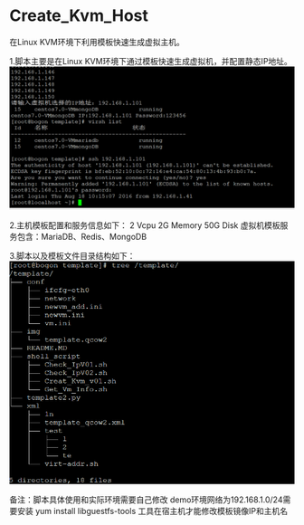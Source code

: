 # Create_Kvm_Host
在Linux KVM环境下利用模板快速生成虚拟主机。

1.脚本主要是在Linux KVM环境下通过模板快速生成虚拟机，并配置静态IP地址。
![image](https://github.com/Eddie-he/Create_Kvm_Host/blob/master/images/%E7%94%9F%E6%88%90%E8%99%9A%E6%8B%9F%E6%9C%BA.png)

2.主机模板配置和服务信息如下：
  2 Vcpu 2G Memory 50G Disk
  虚拟机模板服务包含：MariaDB、Redis、MongoDB 
  
3.脚本以及模板文件目录结构如下：
![image](https://github.com/Eddie-he/Create_Kvm_Host/blob/master/images/%E7%9B%AE%E5%BD%95%E7%BB%93%E6%9E%84.png)

备注：脚本具体使用和实际环境需要自己修改
demo环境网络为192.168.1.0/24需要安装 yum install libguestfs-tools 工具在宿主机才能修改模板镜像IP和主机名
